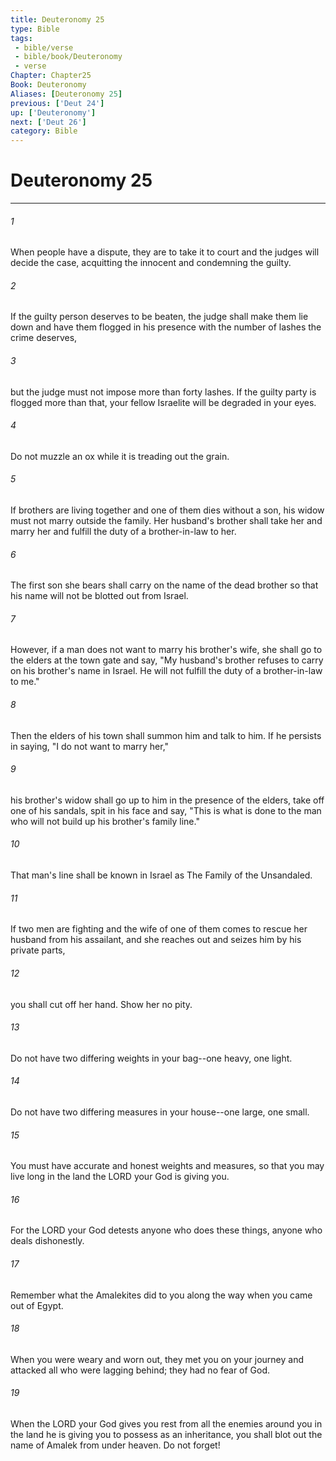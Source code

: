 ```yaml
---
title: Deuteronomy 25
type: Bible
tags:
 - bible/verse
 - bible/book/Deuteronomy
 - verse
Chapter: Chapter25
Book: Deuteronomy
Aliases: [Deuteronomy 25]
previous: ['Deut 24']
up: ['Deuteronomy']
next: ['Deut 26']
category: Bible
---
```

# Deuteronomy 25

***


###### 1 
When people have a dispute, they are to take it to court and the judges will decide the case, acquitting the innocent and condemning the guilty. 

###### 2 
If the guilty person deserves to be beaten, the judge shall make them lie down and have them flogged in his presence with the number of lashes the crime deserves, 

###### 3 
but the judge must not impose more than forty lashes. If the guilty party is flogged more than that, your fellow Israelite will be degraded in your eyes. 

###### 4 
Do not muzzle an ox while it is treading out the grain. 

###### 5 
If brothers are living together and one of them dies without a son, his widow must not marry outside the family. Her husband's brother shall take her and marry her and fulfill the duty of a brother-in-law to her. 

###### 6 
The first son she bears shall carry on the name of the dead brother so that his name will not be blotted out from Israel. 

###### 7 
However, if a man does not want to marry his brother's wife, she shall go to the elders at the town gate and say, "My husband's brother refuses to carry on his brother's name in Israel. He will not fulfill the duty of a brother-in-law to me." 

###### 8 
Then the elders of his town shall summon him and talk to him. If he persists in saying, "I do not want to marry her," 

###### 9 
his brother's widow shall go up to him in the presence of the elders, take off one of his sandals, spit in his face and say, "This is what is done to the man who will not build up his brother's family line." 

###### 10 
That man's line shall be known in Israel as The Family of the Unsandaled. 

###### 11 
If two men are fighting and the wife of one of them comes to rescue her husband from his assailant, and she reaches out and seizes him by his private parts, 

###### 12 
you shall cut off her hand. Show her no pity. 

###### 13 
Do not have two differing weights in your bag--one heavy, one light. 

###### 14 
Do not have two differing measures in your house--one large, one small. 

###### 15 
You must have accurate and honest weights and measures, so that you may live long in the land the LORD your God is giving you. 

###### 16 
For the LORD your God detests anyone who does these things, anyone who deals dishonestly. 

###### 17 
Remember what the Amalekites did to you along the way when you came out of Egypt. 

###### 18 
When you were weary and worn out, they met you on your journey and attacked all who were lagging behind; they had no fear of God. 

###### 19 
When the LORD your God gives you rest from all the enemies around you in the land he is giving you to possess as an inheritance, you shall blot out the name of Amalek from under heaven. Do not forget! 
